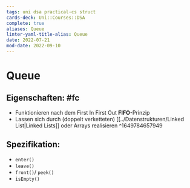 ```yaml
---
tags: uni dsa practical-cs struct
cards-deck: Uni::Courses::DSA
complete: true
aliases: Queue
linter-yaml-title-alias: Queue
date: 2022-07-21
mod-date: 2022-09-10
---
```


# Queue

## Eigenschaften: #fc
- Funktionieren nach dem First In First Out **FIFO**-Prinzip
- Lassen sich durch (doppelt verketteten) [[../Datenstrukturen/Linked List|Linked Lists]] oder Arrays realisieren
^1649784657949

## Spezifikation:
- `enter()`
- `leave()`
- `front()`/ `peek()`
- `isEmpty()`
